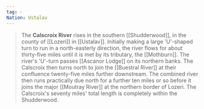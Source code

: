 ```yaml
---
tag: 💧
Nation: Ustalav
---
```

> The **Calscroix River** rises in the southern [[Shudderwood]], in the county of [[Lozeri]] in [[Ustalav]]. Initially making a large 'U'-shaped turn to run in a north-easterly direction, the river flows for about thirty-five miles until it is met by its tributary, the [[Mothburn]]. The river's 'U'-turn passes [[Ascanor Lodge]] on its northern banks. The Calscroix then turns north to join the [[Buestral River]] at their confluence twenty-five miles further downstream. The combined river then runs practically due north for a further ten miles or so before it joins the major [[Moutray River]] at the northern border of Lozeri. The Calscroix's seventy miles' total length is completely within the Shudderwood.








